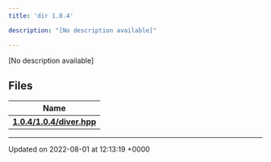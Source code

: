 ```yaml
---
title: 'dir 1.0.4'

description: "[No description available]"

---
```







[No description available]

## Files

| Name           |
| -------------- |
| **[1.0.4/1.0.4/diver.hpp](/documentation/code/files/1_80_84_2diver_8hpp/#file-1.0.4/diver.hpp)**  |






-------------------------------

Updated on 2022-08-01 at 12:13:19 +0000
